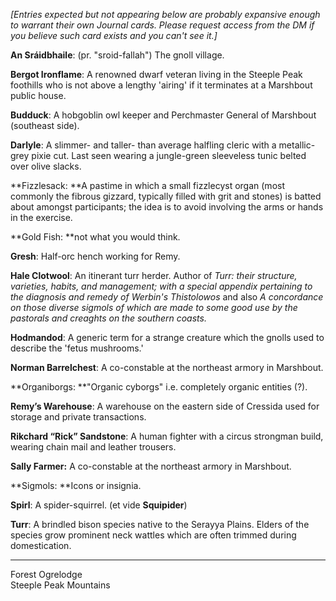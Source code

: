 <span id="docs-internal-guid-94dea576-7fff-4023-936c-6d0dc7ec4cfc"></span>

*[Entries expected but not appearing below are probably expansive enough to warrant their own Journal cards. Please request access from the DM if you believe such card exists and you can't see it.]*

<span id="docs-internal-guid-ccd2a274-7fff-f245-0990-a8655d244bb1"><strong>An Sráidbhaile</strong>: (pr. "sroid-fallah") The gnoll village.</span>

**Bergot Ironflame**: A renowned dwarf veteran living in the Steeple Peak foothills who is not above a lengthy 'airing' if it terminates at a Marshbout public house.

**Budduck**: A hobgoblin owl keeper and Perchmaster General of Marshbout (southeast side).

**Darlyle**: A slimmer- and taller- than average halfling cleric with a metallic-grey pixie cut. Last seen wearing a jungle-green sleeveless tunic belted over olive slacks.

**Fizzlesack: **A pastime in which a small fizzlecyst organ (most commonly the fibrous gizzard, typically filled with grit and stones) is batted about amongst participants; the idea is to avoid involving the arms or hands in the exercise.

**Gold Fish: **not what you would think.

**Gresh**: Half-orc hench working for Remy.

**Hale Clotwool**: An itinerant turr herder. Author of *Turr: their structure, varieties, habits, and management; with a special appendix pertaining to the diagnosis and remedy of Werbin's Thistolowos* and also *A concordance on those diverse sigmols of which are made to some good use by the pastorals and creaghts on the southern coasts.*

<span id="docs-internal-guid-85a9aeda-7fff-4641-5b5d-37358c7c0196"></span>

**Hodmandod**: A generic term for a strange creature which the gnolls used to describe the 'fetus mushrooms.'

**Norman Barrelchest**: A co-constable at the northeast armory in Marshbout.

**Organiborgs: **"Organic cyborgs" i.e. completely organic entities (?).

**Remy’s Warehouse**: A warehouse on the eastern side of Cressida used for storage and private transactions.

**Rikchard “Rick” Sandstone**: A human fighter with a circus strongman build, wearing chain mail and leather trousers.

**Sally Farmer:** A co-constable at the northeast armory in Marshbout.

\*\*Sigmols: \*\*Icons or insignia.

**Spirl**: A spider-squirrel. (et vide **Squipider**)

**Turr**: A brindled bison species native to the Serayya Plains. Elders of the species grow prominent neck wattles which are often trimmed during domestication.

---

<div dir="ltr">Forest Ogrelodge</div>

<div dir="ltr">Steeple Peak Mountains</div>

<div dir="ltr"><span id="docs-internal-guid-1066bca6-7fff-128c-6d80-ba0a9ed3009a"></span></div>

<div dir="ltr" style="line-height: 1.38; text-align: right; margin-top: 0pt; margin-bottom: 0pt;"></div>

